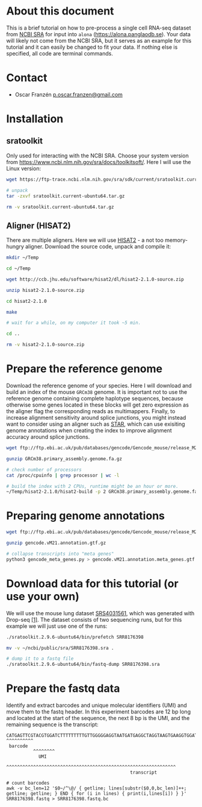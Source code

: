 # About this document
This is a brief tutorial on how to pre-process a single cell RNA-seq dataset from [NCBI SRA](https://www.ncbi.nlm.nih.gov/sra/) for input into `alona` (https://alona.panglaodb.se). Your data will likely not come from the NCBI SRA, but it serves as an example for this tutorial and it can easily be changed to fit your data. If nothing else is specified, all code are terminal commands.

# Contact
* Oscar Franzén p.oscar.franzen@gmail.com

# Installation
## sratoolkit
Only used for interacting with the NCBI SRA. Choose your system version from https://www.ncbi.nlm.nih.gov/sra/docs/toolkitsoft/. Here I will use the Linux version:

```bash
wget https://ftp-trace.ncbi.nlm.nih.gov/sra/sdk/current/sratoolkit.current-ubuntu64.tar.gz

# unpack
tar -zxvf sratoolkit.current-ubuntu64.tar.gz

rm -v sratoolkit.current-ubuntu64.tar.gz
```

## Aligner (HISAT2)
There are multiple aligners. Here we will use [HISAT2](https://ccb.jhu.edu/software/hisat2/index.shtml) - a not too memory-hungry aligner. Download the source code, unpack and compile it:

```bash
mkdir ~/Temp

cd ~/Temp

wget http://ccb.jhu.edu/software/hisat2/dl/hisat2-2.1.0-source.zip

unzip hisat2-2.1.0-source.zip

cd hisat2-2.1.0

make

# wait for a while, on my computer it took ~5 min.

cd ..

rm -v hisat2-2.1.0-source.zip
```

# Prepare the reference genome
Download the reference genome of your species. Here I will download and build an index of the mouse `GRCm38` genome. It is important not to use the reference genome containing complete haplotype sequences, because otherwise some genes located in these blocks will get zero expression as the aligner flag the corresponding reads as multimappers. Finally, to increase alignment sensitivity around splice junctions, you might instead want to consider using an aligner such as [STAR](https://github.com/alexdobin/STAR), which can use exisiting genome annotations when creating the index to improve alignment accuracy around splice junctions.

```bash
wget ftp://ftp.ebi.ac.uk/pub/databases/gencode/Gencode_mouse/release_M21/GRCm38.primary_assembly.genome.fa.gz

gunzip GRCm38.primary_assembly.genome.fa.gz

# check number of processors
cat /proc/cpuinfo | grep processor | wc -l

# build the index with 2 CPUs, runtime might be an hour or more.
~/Temp/hisat2-2.1.0/hisat2-build -p 2 GRCm38.primary_assembly.genome.fa GRCm38.primary_assembly.genome.fa.hisat2
```

# Preparing genome annotations
```bash
wget ftp://ftp.ebi.ac.uk/pub/databases/gencode/Gencode_mouse/release_M21/gencode.vM21.annotation.gtf.gz

gunzip gencode.vM21.annotation.gtf.gz

# collapse transcripts into "meta genes"
python3 gencode_meta_genes.py > gencode.vM21.annotation.meta_genes.gtf
```

# Download data for this tutorial (or use your own)
We will use the mouse lung dataset [SRS4031561](https://www.ncbi.nlm.nih.gov/sra/?term=SRR8176398), which was generated with Drop-seq [[1]](https://www.cell.com/abstract/S0092-8674(15)00549-8). The dataset consists of two sequencing runs, but for this example we will just use one of the runs:

```bash
./sratoolkit.2.9.6-ubuntu64/bin/prefetch SRR8176398

mv -v ~/ncbi/public/sra/SRR8176398.sra .

# dump it to a fastq file
./sratoolkit.2.9.6-ubuntu64/bin/fastq-dump SRR8176398.sra
```

# Prepare the fastq data
Identify and extract barcodes and unique molecular identifiers (UMI) and move them to the fastq header. In this experiment barcodes are 12 bp long and located at the start of the sequence, the next 8 bp is the UMI, and the remaining sequence is the transcript:

```
CATGAGTTCGTACGTGGATCTTTTTTTTTGTTGGGGGAGGTAATGATGAGGCTAGGTAAGTGAAGGTGGATTTGGCAACTG
^^^^^^^^^^
 barcode
          ^^^^^^^^
            UMI
                  ^^^^^^^^^^^^^^^^^^^^^^^^^^^^^^^^^^^^^^^^^^^^^^^^^^^^^^^^^^^^^^^
                                              transcript
```

```
# count barcodes
awk -v bc_len=12 '$0~/^\@/ { getline; lines[substr($0,0,bc_len)]++; getline; getline; } END { for (i in lines) { print(i,lines[i]) } }' SRR8176398.fastq > SRR8176398.fastq.bc
```
